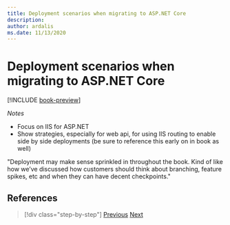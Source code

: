 ```yaml
---
title: Deployment scenarios when migrating to ASP.NET Core
description: 
author: ardalis
ms.date: 11/13/2020
---
```


# Deployment scenarios when migrating to ASP.NET Core

[!INCLUDE [book-preview](../../../includes/book-preview.md)]

*Notes*

- Focus on IIS for ASP.NET
- Show strategies, especially for web api, for using IIS routing to enable side by side deployments (be sure to reference this early on in book as well)

"Deployment may make sense sprinkled in throughout the book. Kind of like how we’ve discussed how customers should think about branching, feature spikes, etc and when they can have decent checkpoints."

## References

>[!div class="step-by-step"]
>[Previous](example-migration-eshop.md)
>[Next](case-studies.md)

